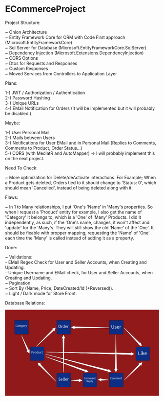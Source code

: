 # ECommerceProject  
  
   Project Structure:  
  
   ~ Onion Architecture  
   ~ Entity Framework Core for ORM with Code First approach (Microsoft.EntityFrameworkCore)  
   ~ Sql Server for Database (Microsoft.EntityFrameworkCore.SqlServer)  
   ~ Dependency Injection (Microsoft.Extensions.DependencyInjection)  
   ~ CORS Options  
   ~ Dtos for Requests and Responses  
   ~ Custom Responses  
   ~ Moved Services from Controllers to Application Layer  
  
   Plans:  
  
   1-) JWT / Authorization / Authentication  
   2-) Password Hashing  
   3-) Unique URLs  
   4-) EMail Notification for Orders (It will be implemented but it will probably be disabled.)  
  
   Maybe:  
  
   1-) User Personal Mail  
   2-) Mails between Users  
   3-) Notifications for User EMail and in Personal Mail (Replies to Comments, Comments to Product, Order Status...)  
   5-) CQRS (with MediatR and AutoMapper) => I will probably implement this on the next project.  
  
   Need To Check:  
  
   ~ More optimization for Delete/deActivate interactions. For Example; When a Product gets deleted, Orders tied to it should change to 'Status: 0', which should mean 'Cancelled', instead of being deleted along with it.  
  
   Flaws:  
  
   ~ In 1 to Many relationships, I put 'One's 'Name' in 'Many's properties. So when I request a 'Product' entity for example, I also get the name of 'Category' it belongs to, which is a 'One' of 'Many' Products. I did it independently, as such, if the 'One's name, changes, it won't affect and 'update' for the 'Many's. They will still show the old 'Name' of the 'One'. It should be fixable with propper mapping, requesting the 'Name' of 'One' each time the 'Many' is called instead of adding it as a property.  
  
   Done:  
  
   ~ Validations:  
      - EMail Regex Check for User and Seller Accounts, when Creating and Updating.  
      - Unique Username and EMail check, for User and Seller Accounts, when Creating and Updating.  
   ~ Pagination.  
   ~ Sort By (Name, Price, DateCreated/Id (+Reversed)).  
   ~ Light / Dark mode for Store Front.  
  
  Database Relations:  
  
  <img alt="Database-Relations" src="/Database/DB from 21-04-2022.jpeg">
